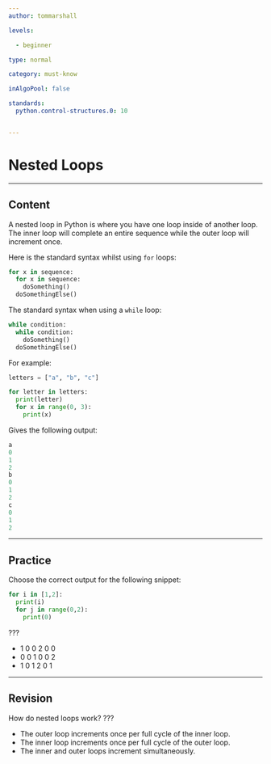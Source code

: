 ```yaml
---
author: tommarshall

levels:

  - beginner

type: normal

category: must-know

inAlgoPool: false

standards:
  python.control-structures.0: 10


---
```


# Nested Loops

---
## Content

A nested loop in Python is where you have one loop inside of another loop. The inner loop will complete an entire sequence while the outer loop will increment once.

Here is the standard syntax whilst using `for` loops:

```python
for x in sequence:
  for x in sequence:
    doSomething()
  doSomethingElse()
```
The standard syntax when using a `while` loop:
```python
while condition:
  while condition:
    doSomething()
  doSomethingElse()
```
For example:

```python
letters = ["a", "b", "c"]

for letter in letters:
  print(letter)
  for x in range(0, 3):
    print(x)
```
Gives the following output:

```python
a
0
1
2
b
0
1
2
c
0
1
2
```

---
## Practice

Choose the correct output for the following snippet:

```python
for i in [1,2]:
  print(i)
  for j in range(0,2):
    print(0)

```

???

* 1 0 0 2 0 0
* 0 0 1 0 0 2
* 1 0 1 2 0 1


---
## Revision

How do nested loops work?
???


* The outer loop increments once per full cycle of the inner loop.
* The inner loop increments once per full cycle of the outer loop.
* The inner and outer loops increment simultaneously.
 
